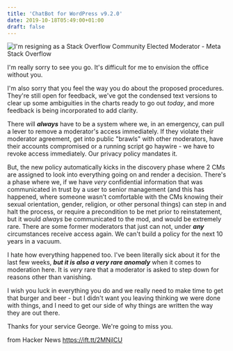```yaml
---
title: 'ChatBot for WordPress v9.2.0'
date: 2019-10-18T05:49:00+01:00
draft: false
---
```


![](https://meta.stackoverflow.com/content/Sites/stackoverflowmeta/img/apple-touch-icon@2.png?v=6de7587d1583 "I'm resigning as a Stack Overflow Community Elected Moderator - Meta Stack Overflow")  

I'm really sorry to see you go. It's difficult for me to envision the office without you.

I'm also sorry that you feel the way you do about the proposed procedures. They're still open for feedback, we've got the condensed text versions to clear up some ambiguities in the charts ready to go out _today_, and more feedback is being incorporated to add clarity.

There will **_always_** have to be a system where we, in an emergency, can pull a lever to remove a moderator's access immediately. If they violate their moderator agreement, get into public "brawls" with other moderators, have their accounts compromised or a running script go haywire - we have to revoke access immediately. Our privacy policy mandates it.

But, the new policy automatically kicks in the discovery phase where 2 CMs are assigned to look into everything going on and render a decision. There's a phase where we, if we have _very_ confidential information that was communicated in trust by a user to senior management (and this has happened, where someone wasn't comfortable with the CMs knowing their sexual orientation, gender, religion, or other personal things) can step in and halt the process, or require a precondition to be met prior to reinstatement, but it would _always_ be communicated to the mod, and would be extremely rare. There are some former moderators that just can not, under **_any_** circumstances receive access again. We can't build a policy for the next 10 years in a vacuum.

I hate how everything happened too. I've been literally sick about it for the last few weeks, **_but it is also a very rare anomaly_** when it comes to moderation here. It is _very_ rare that a moderator is asked to step down for reasons other than vanishing.

I wish you luck in everything you do and we really need to make time to get that burger and beer - but I didn't want you leaving thinking we were done with things, and I need to get our side of why things are written the way they are out there.

Thanks for your service George. We're going to miss you.

  
  
from Hacker News https://ift.tt/2MNjlCU